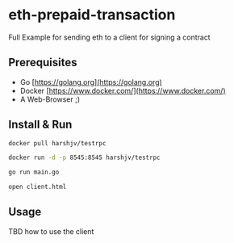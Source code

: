 # eth-prepaid-transaction

Full Example for sending eth to a client for signing a contract

## Prerequisites

* Go [https://golang.org](https://golang.org)
* Docker [https://www.docker.com/](https://www.docker.com/) 
* A Web-Browser ;)

## Install & Run

```bash
docker pull harshjv/testrpc

docker run -d -p 8545:8545 harshjv/testrpc

go run main.go

open client.html
```

## Usage

TBD how to use the client

